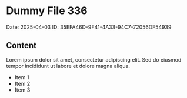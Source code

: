 # Dummy File 336

Date: 2025-04-03
ID: 35EFA46D-9F41-4A33-94C7-72056DF54939

## Content

Lorem ipsum dolor sit amet, consectetur adipiscing elit.
Sed do eiusmod tempor incididunt ut labore et dolore magna aliqua.

* Item 1
* Item 2
* Item 3
